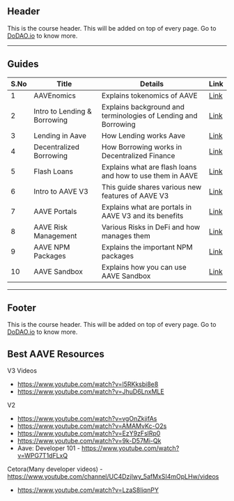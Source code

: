 ## Header
This is the course header. This will be added on top of every page. Go to [DoDAO.io](https://www.dodao.io) to know more.

---

## Guides

| S.No        | Title       |  Details  |  Link  |
| ----------- | ----------- |----------- | ----------- |
| 1      | AAVEnomics | Explains tokenomics of AAVE |  [Link](generated/markdown/aavenomics.md) |
 | 2      | Intro to Lending & Borrowing | Explains background and terminologies of Lending and Borrowing |  [Link](generated/markdown/lending-and-borrowing-basics.md) |
 | 3      | Lending in Aave | How Lending works Aave |  [Link](generated/markdown/lending-in-aave.md) |
 | 4      | Decentralized Borrowing | How Borrowing works in Decentralized Finance |  [Link](generated/markdown/decentralized-borrowing.md) |
 | 5      | Flash Loans | Explains what are flash loans and how to use them in AAVE |  [Link](generated/markdown/flash-loans.md) |
 | 6      | Intro to AAVE V3 | This guide shares various new features of AAVE V3 |  [Link](generated/markdown/intro-aave-v3.md) |
 | 7      | AAVE Portals | Explains what are portals in AAVE V3 and its benefits |  [Link](generated/markdown/aave-portals.md) |
 | 8      | AAVE Risk Management | Various Risks in DeFi and how manages them |  [Link](generated/markdown/aave-risk-management.md) |
 | 9      | AAVE NPM Packages | Explains the important NPM packages |  [Link](generated/markdown/aave-npm-packages.md) |
 | 10      | AAVE Sandbox | Explains how you can use AAVE Sandbox |  [Link](generated/markdown/aave-sandbox.md) |

---
## Footer
This is the course header. This will be added on top of every page. Go to [DoDAO.io](https://www.dodao.io) to know more.

## Best AAVE Resources
V3 Videos
- https://www.youtube.com/watch?v=l5RKksbi8e8
- https://www.youtube.com/watch?v=JhuD6LnxMLE

V2
- https://www.youtube.com/watch?v=vgOnZkjifAs
- https://www.youtube.com/watch?v=AMAMvKc-O2s
- https://www.youtube.com/watch?v=EzY9zFslRp0
- https://www.youtube.com/watch?v=9k-D57Mi-Qk
- Aave: Developer 101 - https://www.youtube.com/watch?v=WPG7T1dFLxQ

Cetora(Many developer videos) - https://www.youtube.com/channel/UC4DzjIwy_5afMxSI4mOpLHw/videos
- https://www.youtube.com/watch?v=LzaS8IiqnPY
 